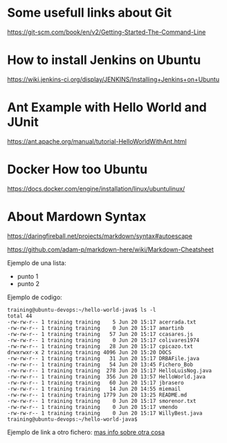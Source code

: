 # Some usefull links about Git

https://git-scm.com/book/en/v2/Getting-Started-The-Command-Line

# How to install Jenkins on Ubuntu

https://wiki.jenkins-ci.org/display/JENKINS/Installing+Jenkins+on+Ubuntu

# Ant Example with Hello World and JUnit

https://ant.apache.org/manual/tutorial-HelloWorldWithAnt.html

# Docker How too Ubuntu

https://docs.docker.com/engine/installation/linux/ubuntulinux/

# About Mardown Syntax

https://daringfireball.net/projects/markdown/syntax#autoescape

https://github.com/adam-p/markdown-here/wiki/Markdown-Cheatsheet

Ejemplo de una lista:

* punto 1
* punto 2


Ejemplo de codigo:
```
training@ubuntu-devops:~/hello-world-java$ ls -l
total 44
-rw-rw-r-- 1 training training    5 Jun 20 15:17 acerrada.txt
-rw-rw-r-- 1 training training    0 Jun 20 15:17 amartinb
-rw-rw-r-- 1 training training   57 Jun 20 15:17 ccasares.js
-rw-rw-r-- 1 training training    0 Jun 20 15:17 colivares1974
-rw-rw-r-- 1 training training   28 Jun 20 15:17 cpicazo.txt
drwxrwxr-x 2 training training 4096 Jun 20 15:20 DOCS
-rw-rw-r-- 1 training training   31 Jun 20 15:17 DRBAFile.java
-rw-rw-r-- 1 training training   54 Jun 20 13:45 Fichero_Bob
-rw-rw-r-- 1 training training  278 Jun 20 15:17 HelloLuisNog.java
-rw-rw-r-- 1 training training  356 Jun 20 13:57 HelloWorld.java
-rw-rw-r-- 1 training training   60 Jun 20 15:17 jbrasero
-rw-rw-r-- 1 training training   14 Jun 20 14:55 miemail
-rw-rw-r-- 1 training training 1779 Jun 20 13:25 README.md
-rw-rw-r-- 1 training training    0 Jun 20 15:17 smorenor.txt
-rw-rw-r-- 1 training training    0 Jun 20 15:17 vmendo
-rw-rw-r-- 1 training training    0 Jun 20 15:17 WillyBest.java
training@ubuntu-devops:~/hello-world-java$ 
```

Ejemplo de link a otro fichero: <a href='otromdfile.md'>mas info sobre otra cosa</a>
